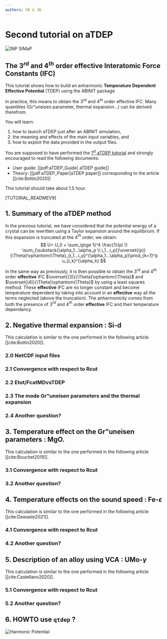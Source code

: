 ```yaml
---
authors: FB & JB
---
```


# Second tutorial on aTDEP

![INP SIMaP](https://simap.grenoble-inp.fr/medias/photo/thumbnail4-b_1521620102788-jpg)

## The 3$^{rd}$ and 4$^{th}$ order **effective** Interatomic Force Constants (IFC)

This tutorial shows how to build an anharmonic **Temperature Dependent Effective Potential** (TDEP) using the ABINIT package

In practice, this means to obtain the $3^{rd}$ and 4$^{th}$ order effective IFC.  Many quantities (Gr\"uneisen parameter, thermal expansion...) can be derived therefrom.

You will learn:

1. how to launch aTDEP just after an ABINIT simulation, 
2. the meaning and effects of the main input variables, and 
3. how to exploit the data provided in the output files.

You are supposed to have performed the [1$^{st}$ aTDEP tutorial](atdep1) and strongly encouraged to read the following documents:

* User guide: [[pdf:aTDEP_Guide| aTDEP guide]]  
* Theory: [[pdf:aTDEP_Paper|aTDEP paper]] corresponding to the article [[cite:Bottin2020]]

This tutorial should take about 1.5 hour.

[TUTORIAL_READMEV9]

## 1. Summary of the aTDEP method

In the previous tutorial, we have considered that the potential energy of a crystal can be rewritten using a Taylor expansion around the equilibrium. If this expansion is truncated at the 4$^{th}$ order, we obtain:
$$
U=   U_0 + 
\sum_{p\ge 1}^4 \frac{1}{p\ !} \sum_{\substack{\alpha_1...\alpha_p \\ i_1...i_p}}\overset{(p)}{\Theta}\vphantom{\Theta}_{i_1...i_p}^{\alpha_1...\alpha_p}\prod_{k=1}^p
 u_{i_k}^{\alpha_k}
$$

In the same way as previously, it is then possible to obtain the 3$^{rd}$ and 4$^{th}$ order **effective** IFC $\overset{(3)}{\Theta}\vphantom{\Theta}$ and $\overset{(4)}{\Theta}\vphantom{\Theta}$ by using a least squares method. These **effective** IFC are no longer constant and become temperature dependent by taking into account in an **effective** way all the terms neglected (above the truncation). The anharmonicity comes from both the presence of 3$^{rd}$ and 4$^{th}$ order **effective** IFC and their temperature dependancy.

## 2. Negative thermal expansion : Si-d

This calculation is similar to the one performed in the following article [[cite:Bottin2020]].

###	2.0 NetCDF input files

###	2.1 Convergence with respect to Rcut

###	2.2 Etot/FcatMDvsTDEP

###	2.3 The mode Gr\"uneisen parameters and the thermal expansion

###	2.4 Another question?

## 3. Temperature effect on the Gr\"uneisen parameters : MgO.

This calculation is similar to the one performed in the following article [[cite:Bouchet2019]].

###	3.1 Convergence with respect to Rcut

###	3.2 Another question?

## 4. Temperature effects on the sound speed : Fe-$\epsilon$

This calculation is similar to the one performed in the following article [[cite:Dewaele2021]].

###	4.1 Convergence with respect to Rcut

###	4.2 Another question?

## 5. Description of an alloy using VCA : UMo-$\gamma$

This calculation is similar to the one performed in the following article [[cite:Castellano2020]].

###	5.1 Convergence with respect to Rcut

###	5.2 Another question?

## 6. HOWTO use `qtdep` ?

![Harmonic Potential](https://upload.wikimedia.org/wikipedia/commons/6/60/Potential_approximation.png)
